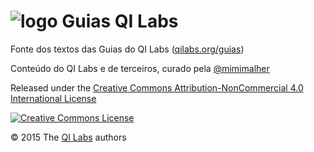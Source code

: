 # ![logo](http://qilabs.org/static/images/logoBB-circle-small.png) Guias QI Labs

Fonte dos textos das Guias do QI Labs ([qilabs.org/guias](http://qilabs.org/guias))

Conteúdo do QI Labs e de terceiros, curado pela [@mimimalher](http://qilabs.org/@michelle)

Released under the [Creative Commons Attribution-NonCommercial 4.0 International License](https://i.creativecommons.org/l/by-nc/4.0/88x31.png)

[![Creative Commons License](https://i.creativecommons.org/l/by-nc/4.0/88x31.png)](http://creativecommons.org/licenses/by-nc/4.0/)

© 2015 The [QI Labs](https://github.com/QI-Labs) authors